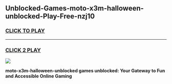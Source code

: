 
## Unblocked-Games-moto-x3m-halloween-unblocked-Play-Free-nzj10
<h3>
<a href="https://premium76.site?title=moto-x3m-halloween-unblocked&ref=19M">CLICK TO PLAY</a></h3>
<hr>

<h3>
<a href="https://premium76.site?title=moto-x3m-halloween-unblocked&ref=19M">CLICK 2 PLAY</a>
  
</h3>

<a href="https://premium76.site?title=moto-x3m-halloween-unblocked&ref=19M"><img src="https://clearcache.store/games.png"></a>


**moto-x3m-halloween-unblocked games unblocked: Your Gateway to Fun and Accessible Online Gaming**
